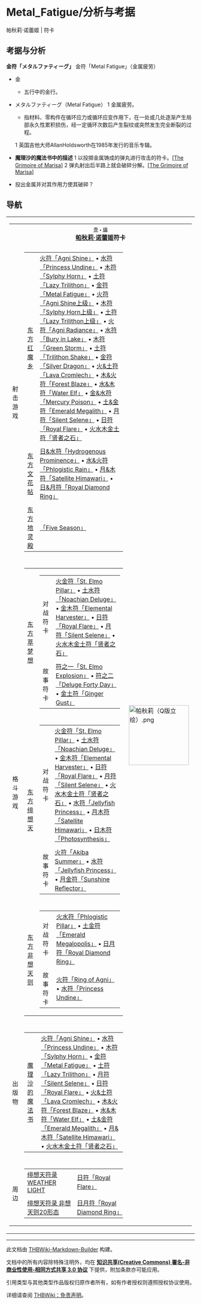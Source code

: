 # Metal_Fatigue/分析与考据

<!-- source html: G:\repos\THBWiki-Markdown-Builder\THBWikiMarkdown\Temp\main\0\07\ns0%3AMetal_Fatigue%2F%E5%88%86%E6%9E%90%E4%B8%8E%E8%80%83%E6%8D%AE.html -->

帕秋莉·诺蕾姬 | 符卡

## 考据与分析
  
 **金符「メタルファティーグ」**   金符「Metal Fatigue」（金属疲劳）
  

- 金
  - 五行中的金行。

- メタルファティーグ（Metal Fatigue）
  1 金属疲劳。

  - 指材料、零构件在循环应力或循环应变作用下，在一处或几处逐渐产生局部永久性累积损伤，经一定循环次数后产生裂纹或突然发生完全断裂的过程。

  1 英国吉他大师AllanHoldsworth在1985年发行的音乐专辑。

-  **魔理沙的魔法书中的描述** 
  1 以投掷金属铸成的弹丸进行攻击的符卡。[&#91;The Grimoire of Marisa&#93;](./The_Grimoire_of_Marisa.md)
  2 弹丸射出后半路上就会破碎分解。[&#91;The Grimoire of Marisa&#93;](./The_Grimoire_of_Marisa.md)

  - 投出金属并对其作用力使其破碎？



## 导航

<table><tbody><tr><td><table cellspacing="0" class="nowraplinks mw-collapsible mw-collapsed" style="width:100%;;;"><tbody><tr><th style=";" colspan="3" class="navbox-title"><div class="navbar"><div class="noprint plainlinksneverexpand" style="background-color:transparent; padding:0; font-weight:normal; font-size:80%; white-space:nowrap;"><a href="./模板-帕秋莉符卡导航.md" title="模板:帕秋莉符卡导航"><span style=";;border:none;" title="查看这个模板">查</span></a>&#160;<span style="font-size:80%;">•</span>&#160;<a href="/index.php?title=%E6%A8%A1%E6%9D%BF:%E5%B8%95%E7%A7%8B%E8%8E%89%E7%AC%A6%E5%8D%A1%E5%AF%BC%E8%88%AA&amp;action=edit"><span style=";;border:none;" title="您可以编辑这个模板。请在储存变更之前先预览">编</span></a></div></div><span><a href="./帕秋莉·诺蕾姬.md" title="帕秋莉·诺蕾姬">帕秋莉·诺蕾姬</a>符卡</span></th></tr><tr><td></td></tr><tr><td class="navbox-group" style=";;">射击游戏</td><td style=";;" class="navbox-list navbox-odd"><div></div><table cellspacing="0" class="nowraplinks navbox-subgroup" style="width:100%;;;;"><tbody><tr><td class="navbox-group" style=";;"><div><a href="./东方红魔乡.md" title="东方红魔乡">东方红魔乡</a></div></td><td style=";;" class="navbox-list navbox-odd"><div><a href="/%E7%81%AB%E7%AC%A6%E3%80%8CAgni_Shine%E3%80%8D" class="mw-redirect" title="火符「Agni Shine」">火符「Agni Shine」</a> &#8226; <a href="/%E6%B0%B4%E7%AC%A6%E3%80%8CPrincess_Undine%E3%80%8D" class="mw-redirect" title="水符「Princess Undine」">水符「Princess Undine」</a> &#8226; <a href="/%E6%9C%A8%E7%AC%A6%E3%80%8CSylphy_Horn%E3%80%8D" class="mw-redirect" title="木符「Sylphy Horn」">木符「Sylphy Horn」</a> &#8226; <a href="/%E5%9C%9F%E7%AC%A6%E3%80%8CLazy_Trilithon%E3%80%8D" class="mw-redirect" title="土符「Lazy Trilithon」">土符「Lazy Trilithon」</a> &#8226; <a href="/%E9%87%91%E7%AC%A6%E3%80%8CMetal_Fatigue%E3%80%8D" class="mw-redirect" title="金符「Metal Fatigue」">金符「Metal Fatigue」</a> &#8226; <a href="/%E7%81%AB%E7%AC%A6%E3%80%8CAgni_Shine%E4%B8%8A%E7%BA%A7%E3%80%8D" class="mw-redirect" title="火符「Agni Shine上级」">火符「Agni Shine上级」</a> &#8226; <a href="/%E6%9C%A8%E7%AC%A6%E3%80%8CSylphy_Horn%E4%B8%8A%E7%BA%A7%E3%80%8D" class="mw-redirect" title="木符「Sylphy Horn上级」">木符「Sylphy Horn上级」</a> &#8226; <a href="/%E5%9C%9F%E7%AC%A6%E3%80%8CLazy_Trilithon%E4%B8%8A%E7%BA%A7%E3%80%8D" class="mw-redirect" title="土符「Lazy Trilithon上级」">土符「Lazy Trilithon上级」</a> &#8226; <a href="/%E7%81%AB%E7%AC%A6%E3%80%8CAgni_Radiance%E3%80%8D" class="mw-redirect" title="火符「Agni Radiance」">火符「Agni Radiance」</a> &#8226; <a href="/%E6%B0%B4%E7%AC%A6%E3%80%8CBury_in_Lake%E3%80%8D" class="mw-redirect" title="水符「Bury in Lake」">水符「Bury in Lake」</a> &#8226; <a href="/%E6%9C%A8%E7%AC%A6%E3%80%8CGreen_Storm%E3%80%8D" class="mw-redirect" title="木符「Green Storm」">木符「Green Storm」</a> &#8226; <a href="/%E5%9C%9F%E7%AC%A6%E3%80%8CTrilithon_Shake%E3%80%8D" class="mw-redirect" title="土符「Trilithon Shake」">土符「Trilithon Shake」</a> &#8226; <a href="/%E9%87%91%E7%AC%A6%E3%80%8CSilver_Dragon%E3%80%8D" class="mw-redirect" title="金符「Silver Dragon」">金符「Silver Dragon」</a> &#8226; <a href="/%E7%81%AB%26%E5%9C%9F%E7%AC%A6%E3%80%8CLava_Cromlech%E3%80%8D" class="mw-redirect" title="火&amp;土符「Lava Cromlech」">火&amp;土符「Lava Cromlech」</a> &#8226; <a href="/%E6%9C%A8%26%E7%81%AB%E7%AC%A6%E3%80%8CForest_Blaze%E3%80%8D" class="mw-redirect" title="木&amp;火符「Forest Blaze」">木&amp;火符「Forest Blaze」</a> &#8226; <a href="/%E6%B0%B4%26%E6%9C%A8%E7%AC%A6%E3%80%8CWater_Elf%E3%80%8D" class="mw-redirect" title="水&amp;木符「Water Elf」">水&amp;木符「Water Elf」</a> &#8226; <a href="/%E9%87%91%26%E6%B0%B4%E7%AC%A6%E3%80%8CMercury_Poison%E3%80%8D" class="mw-redirect" title="金&amp;水符「Mercury Poison」">金&amp;水符「Mercury Poison」</a> &#8226; <a href="/%E5%9C%9F%26%E9%87%91%E7%AC%A6%E3%80%8CEmerald_Megalith%E3%80%8D" class="mw-redirect" title="土&amp;金符「Emerald Megalith」">土&amp;金符「Emerald Megalith」</a> &#8226; <a href="/%E6%9C%88%E7%AC%A6%E3%80%8CSilent_Selene%E3%80%8D" class="mw-redirect" title="月符「Silent Selene」">月符「Silent Selene」</a> &#8226; <a href="/%E6%97%A5%E7%AC%A6%E3%80%8CRoyal_Flare%E3%80%8D" class="mw-redirect" title="日符「Royal Flare」">日符「Royal Flare」</a> &#8226; <a href="/%E7%81%AB%E6%B0%B4%E6%9C%A8%E9%87%91%E5%9C%9F%E7%AC%A6%E3%80%8C%E8%B4%A4%E8%80%85%E4%B9%8B%E7%9F%B3%E3%80%8D" class="mw-redirect" title="火水木金土符「贤者之石」">火水木金土符「贤者之石」</a></div></td></tr><tr><td></td></tr><tr><td class="navbox-group" style=";;"><div><a href="./东方文花帖.md" title="东方文花帖">东方文花帖</a></div></td><td style=";;" class="navbox-list navbox-even"><div><a href="/%E6%97%A5%26%E6%B0%B4%E7%AC%A6%E3%80%8CHydrogenous_Prominence%E3%80%8D" class="mw-redirect" title="日&amp;水符「Hydrogenous Prominence」">日&amp;水符「Hydrogenous Prominence」</a> &#8226; <a href="/%E6%B0%B4%26%E7%81%AB%E7%AC%A6%E3%80%8CPhlogistic_Rain%E3%80%8D" class="mw-redirect" title="水&amp;火符「Phlogistic Rain」">水&amp;火符「Phlogistic Rain」</a> &#8226; <a href="/%E6%9C%88%26%E6%9C%A8%E7%AC%A6%E3%80%8CSatellite_Himawari%E3%80%8D" class="mw-redirect" title="月&amp;木符「Satellite Himawari」">月&amp;木符「Satellite Himawari」</a> &#8226; <a href="/%E6%97%A5%26%E6%9C%88%E7%AC%A6%E3%80%8CRoyal_Diamond_Ring%E3%80%8D" class="mw-redirect" title="日&amp;月符「Royal Diamond Ring」">日&amp;月符「Royal Diamond Ring」</a></div></td></tr><tr><td></td></tr><tr><td class="navbox-group" style=";;"><div><a href="./东方地灵殿.md" title="东方地灵殿">东方地灵殿</a></div></td><td style=";;" class="navbox-list navbox-odd"><div><a href="/%E3%80%8CFive_Season%E3%80%8D" class="mw-redirect" title="「Five Season」">「Five Season」</a></div></td></tr></tbody></table><div></div></td><td class="navbox-image" style="" rowspan="7"><a href="./文件-帕秋莉（Q版立绘）.png.md" class="image"><img alt="帕秋莉（Q版立绘）.png" src="https://upload.thwiki.cc/thumb/9/91/%E5%B8%95%E7%A7%8B%E8%8E%89%EF%BC%88Q%E7%89%88%E7%AB%8B%E7%BB%98%EF%BC%89.png/160px-%E5%B8%95%E7%A7%8B%E8%8E%89%EF%BC%88Q%E7%89%88%E7%AB%8B%E7%BB%98%EF%BC%89.png" decoding="async" loading="lazy" width="160" height="160" srcset="https://upload.thwiki.cc/thumb/9/91/%E5%B8%95%E7%A7%8B%E8%8E%89%EF%BC%88Q%E7%89%88%E7%AB%8B%E7%BB%98%EF%BC%89.png/240px-%E5%B8%95%E7%A7%8B%E8%8E%89%EF%BC%88Q%E7%89%88%E7%AB%8B%E7%BB%98%EF%BC%89.png 1.5x, https://upload.thwiki.cc/thumb/9/91/%E5%B8%95%E7%A7%8B%E8%8E%89%EF%BC%88Q%E7%89%88%E7%AB%8B%E7%BB%98%EF%BC%89.png/320px-%E5%B8%95%E7%A7%8B%E8%8E%89%EF%BC%88Q%E7%89%88%E7%AB%8B%E7%BB%98%EF%BC%89.png 2x" data-file-width="500" data-file-height="500"></a></td></tr><tr><td></td></tr><tr><td class="navbox-group" style=";;">格斗游戏</td><td style=";;" class="navbox-list navbox-even"><div></div><table cellspacing="0" class="nowraplinks navbox-subgroup" style="width:100%;;;;"><tbody><tr><td class="navbox-group" style=";;"><div><a href="./东方萃梦想.md" title="东方萃梦想">东方萃梦想</a></div></td><td style=";;" class="navbox-list navbox-odd"><div></div><table cellspacing="0" class="nowraplinks navbox-subgroup" style="width:100%;;;;"><tbody><tr><td class="navbox-group" style=";;"><div>对战符卡</div></td><td style=";;" class="navbox-list navbox-odd"><div><a href="/%E7%81%AB%E9%87%91%E7%AC%A6%E3%80%8CSt._Elmo_Pillar%E3%80%8D" class="mw-redirect" title="火金符「St. Elmo Pillar」">火金符「St. Elmo Pillar」</a> &#8226; <a href="/%E5%9C%9F%E6%B0%B4%E7%AC%A6%E3%80%8CNoachian_Deluge%E3%80%8D" class="mw-redirect" title="土水符「Noachian Deluge」">土水符「Noachian Deluge」</a> &#8226; <a href="/%E9%87%91%E6%9C%A8%E7%AC%A6%E3%80%8CElemental_Harvester%E3%80%8D" class="mw-redirect" title="金木符「Elemental Harvester」">金木符「Elemental Harvester」</a> &#8226; <a href="/%E6%97%A5%E7%AC%A6%E3%80%8CRoyal_Flare%E3%80%8D" class="mw-redirect" title="日符「Royal Flare」">日符「Royal Flare」</a> &#8226; <a href="/%E6%9C%88%E7%AC%A6%E3%80%8CSilent_Selene%E3%80%8D" class="mw-redirect" title="月符「Silent Selene」">月符「Silent Selene」</a> &#8226; <a href="/%E7%81%AB%E6%B0%B4%E6%9C%A8%E9%87%91%E5%9C%9F%E7%AC%A6%E3%80%8C%E8%B4%A4%E8%80%85%E4%B9%8B%E7%9F%B3%E3%80%8D" class="mw-redirect" title="火水木金土符「贤者之石」">火水木金土符「贤者之石」</a></div></td></tr><tr><td></td></tr><tr><td class="navbox-group" style=";;"><div>故事符卡</div></td><td style=";;" class="navbox-list navbox-even"><div><a href="/%E7%AC%A6%E4%B9%8B%E4%B8%80%E3%80%8CSt._Elmo_Explosion%E3%80%8D" class="mw-redirect" title="符之一「St. Elmo Explosion」">符之一「St. Elmo Explosion」</a> &#8226; <a href="/%E7%AC%A6%E4%B9%8B%E4%BA%8C%E3%80%8CDeluge_Forty_Day%E3%80%8D" class="mw-redirect" title="符之二「Deluge Forty Day」">符之二「Deluge Forty Day」</a> &#8226; <a href="/%E9%87%91%E5%9C%9F%E7%AC%A6%E3%80%8CGinger_Gust%E3%80%8D" class="mw-redirect" title="金土符「Ginger Gust」">金土符「Ginger Gust」</a></div></td></tr></tbody></table><div></div></td></tr><tr><td></td></tr><tr><td class="navbox-group" style=";;"><div><a href="./东方绯想天.md" title="东方绯想天">东方绯想天</a></div></td><td style=";;" class="navbox-list navbox-even"><div></div><table cellspacing="0" class="nowraplinks navbox-subgroup" style="width:100%;;;;"><tbody><tr><td class="navbox-group" style=";;"><div>对战符卡</div></td><td style=";;" class="navbox-list navbox-odd"><div><a href="/%E7%81%AB%E9%87%91%E7%AC%A6%E3%80%8CSt._Elmo_Pillar%E3%80%8D" class="mw-redirect" title="火金符「St. Elmo Pillar」">火金符「St. Elmo Pillar」</a> &#8226; <a href="/%E5%9C%9F%E6%B0%B4%E7%AC%A6%E3%80%8CNoachian_Deluge%E3%80%8D" class="mw-redirect" title="土水符「Noachian Deluge」">土水符「Noachian Deluge」</a> &#8226; <a href="/%E9%87%91%E6%9C%A8%E7%AC%A6%E3%80%8CElemental_Harvester%E3%80%8D" class="mw-redirect" title="金木符「Elemental Harvester」">金木符「Elemental Harvester」</a> &#8226; <a href="/%E6%97%A5%E7%AC%A6%E3%80%8CRoyal_Flare%E3%80%8D" class="mw-redirect" title="日符「Royal Flare」">日符「Royal Flare」</a> &#8226; <a href="/%E6%9C%88%E7%AC%A6%E3%80%8CSilent_Selene%E3%80%8D" class="mw-redirect" title="月符「Silent Selene」">月符「Silent Selene」</a> &#8226; <a href="/%E7%81%AB%E6%B0%B4%E6%9C%A8%E9%87%91%E5%9C%9F%E7%AC%A6%E3%80%8C%E8%B4%A4%E8%80%85%E4%B9%8B%E7%9F%B3%E3%80%8D" class="mw-redirect" title="火水木金土符「贤者之石」">火水木金土符「贤者之石」</a> &#8226; <a href="/%E6%B0%B4%E7%AC%A6%E3%80%8CJellyfish_Princess%E3%80%8D" class="mw-redirect" title="水符「Jellyfish Princess」">水符「Jellyfish Princess」</a> &#8226; <a href="/%E6%9C%88%E6%9C%A8%E7%AC%A6%E3%80%8CSatellite_Himawari%E3%80%8D" class="mw-redirect" title="月木符「Satellite Himawari」">月木符「Satellite Himawari」</a> &#8226; <a href="/%E6%97%A5%E6%9C%A8%E7%AC%A6%E3%80%8CPhotosynthesis%E3%80%8D" class="mw-redirect" title="日木符「Photosynthesis」">日木符「Photosynthesis」</a></div></td></tr><tr><td></td></tr><tr><td class="navbox-group" style=";;"><div>故事符卡</div></td><td style=";;" class="navbox-list navbox-even"><div><a href="/%E7%81%AB%E7%AC%A6%E3%80%8CAkiba_Summer%E3%80%8D" class="mw-redirect" title="火符「Akiba Summer」">火符「Akiba Summer」</a> &#8226; <a href="/%E6%B0%B4%E7%AC%A6%E3%80%8CJellyfish_Princess%E3%80%8D" class="mw-redirect" title="水符「Jellyfish Princess」">水符「Jellyfish Princess」</a> &#8226; <a href="/%E6%9C%88%E9%87%91%E7%AC%A6%E3%80%8CSunshine_Reflector%E3%80%8D" class="mw-redirect" title="月金符「Sunshine Reflector」">月金符「Sunshine Reflector」</a></div></td></tr></tbody></table><div></div></td></tr><tr><td></td></tr><tr><td class="navbox-group" style=";;"><div><a href="./东方非想天则.md" title="东方非想天则">东方非想天则</a></div></td><td style=";;" class="navbox-list navbox-odd"><div></div><table cellspacing="0" class="nowraplinks navbox-subgroup" style="width:100%;;;;"><tbody><tr><td class="navbox-group" style=";;"><div>对战符卡</div></td><td style=";;" class="navbox-list navbox-odd"><div><a href="/%E7%81%AB%E6%B0%B4%E7%AC%A6%E3%80%8CPhlogistic_Pillar%E3%80%8D" class="mw-redirect" title="火水符「Phlogistic Pillar」">火水符「Phlogistic Pillar」</a> &#8226; <a href="/%E5%9C%9F%E9%87%91%E7%AC%A6%E3%80%8CEmerald_Megalopolis%E3%80%8D" class="mw-redirect" title="土金符「Emerald Megalopolis」">土金符「Emerald Megalopolis」</a> &#8226; <a href="/%E6%97%A5%E6%9C%88%E7%AC%A6%E3%80%8CRoyal_Diamond_Ring%E3%80%8D" class="mw-redirect" title="日月符「Royal Diamond Ring」">日月符「Royal Diamond Ring」</a></div></td></tr><tr><td></td></tr><tr><td class="navbox-group" style=";;"><div>故事符卡</div></td><td style=";;" class="navbox-list navbox-even"><div><a href="/%E7%81%AB%E7%AC%A6%E3%80%8CRing_of_Agni%E3%80%8D" class="mw-redirect" title="火符「Ring of Agni」">火符「Ring of Agni」</a> &#8226; <a href="/%E6%B0%B4%E7%AC%A6%E3%80%8CPrincess_Undine%E3%80%8D" class="mw-redirect" title="水符「Princess Undine」">水符「Princess Undine」</a></div></td></tr></tbody></table><div></div></td></tr></tbody></table><div></div></td></tr><tr><td></td></tr><tr><td class="navbox-group" style=";;">出版物</td><td style=";;" class="navbox-list navbox-odd"><div></div><table cellspacing="0" class="nowraplinks navbox-subgroup" style="width:100%;;;;"><tbody><tr><td class="navbox-group" style=";;"><div><a href="/%E9%AD%94%E7%90%86%E6%B2%99%E7%9A%84%E9%AD%94%E6%B3%95%E4%B9%A6" class="mw-redirect" title="魔理沙的魔法书">魔理沙的魔法书</a></div></td><td style=";;" class="navbox-list navbox-odd"><div><a href="/%E7%81%AB%E7%AC%A6%E3%80%8CAgni_Shine%E3%80%8D" class="mw-redirect" title="火符「Agni Shine」">火符「Agni Shine」</a> &#8226; <a href="/%E6%B0%B4%E7%AC%A6%E3%80%8CPrincess_Undine%E3%80%8D" class="mw-redirect" title="水符「Princess Undine」">水符「Princess Undine」</a> &#8226; <a href="/%E6%9C%A8%E7%AC%A6%E3%80%8CSylphy_Horn%E3%80%8D" class="mw-redirect" title="木符「Sylphy Horn」">木符「Sylphy Horn」</a> &#8226; <a href="/%E9%87%91%E7%AC%A6%E3%80%8CMetal_Fatigue%E3%80%8D" class="mw-redirect" title="金符「Metal Fatigue」">金符「Metal Fatigue」</a> &#8226; <a href="/%E5%9C%9F%E7%AC%A6%E3%80%8CLazy_Trilithon%E3%80%8D" class="mw-redirect" title="土符「Lazy Trilithon」">土符「Lazy Trilithon」</a> &#8226; <a href="/%E6%9C%88%E7%AC%A6%E3%80%8CSilent_Selene%E3%80%8D" class="mw-redirect" title="月符「Silent Selene」">月符「Silent Selene」</a> &#8226; <a href="/%E6%97%A5%E7%AC%A6%E3%80%8CRoyal_Flare%E3%80%8D" class="mw-redirect" title="日符「Royal Flare」">日符「Royal Flare」</a> &#8226; <a href="/%E7%81%AB%26%E5%9C%9F%E7%AC%A6%E3%80%8CLava_Cromlech%E3%80%8D" class="mw-redirect" title="火&amp;土符「Lava Cromlech」">火&amp;土符「Lava Cromlech」</a> &#8226; <a href="/%E6%9C%A8%26%E7%81%AB%E7%AC%A6%E3%80%8CForest_Blaze%E3%80%8D" class="mw-redirect" title="木&amp;火符「Forest Blaze」">木&amp;火符「Forest Blaze」</a> &#8226; <a href="/%E6%B0%B4%26%E6%9C%A8%E7%AC%A6%E3%80%8CWater_Elf%E3%80%8D" class="mw-redirect" title="水&amp;木符「Water Elf」">水&amp;木符「Water Elf」</a> &#8226; <a href="/%E5%9C%9F%26%E9%87%91%E7%AC%A6%E3%80%8CEmerald_Megalith%E3%80%8D" class="mw-redirect" title="土&amp;金符「Emerald Megalith」">土&amp;金符「Emerald Megalith」</a> &#8226; <a href="/%E6%9C%88%26%E6%9C%A8%E7%AC%A6%E3%80%8CSatellite_Himawari%E3%80%8D" class="mw-redirect" title="月&amp;木符「Satellite Himawari」">月&amp;木符「Satellite Himawari」</a> &#8226; <a href="/%E7%81%AB%E6%B0%B4%E6%9C%A8%E9%87%91%E5%9C%9F%E7%AC%A6%E3%80%8C%E8%B4%A4%E8%80%85%E4%B9%8B%E7%9F%B3%E3%80%8D" class="mw-redirect" title="火水木金土符「贤者之石」">火水木金土符「贤者之石」</a></div></td></tr></tbody></table><div></div></td></tr><tr><td></td></tr><tr><td class="navbox-group" style=";;">周边</td><td style=";;" class="navbox-list navbox-even"><div></div><table cellspacing="0" class="nowraplinks navbox-subgroup" style="width:100%;;;;"><tbody><tr><td class="navbox-group" style=";;"><div><a href="./绯想天符录_WEATHER_LIGHT.md" title="绯想天符录 WEATHER LIGHT">绯想天符录 WEATHER LIGHT</a></div></td><td style=";;" class="navbox-list navbox-odd"><div><a href="/%E6%97%A5%E7%AC%A6%E3%80%8CRoyal_Flare%E3%80%8D" class="mw-redirect" title="日符「Royal Flare」">日符「Royal Flare」</a></div></td></tr><tr><td></td></tr><tr><td class="navbox-group" style=";;"><div><a href="./绯想天符录_非想天则20形态.md" title="绯想天符录 非想天则20形态">绯想天符录 非想天则20形态</a></div></td><td style=";;" class="navbox-list navbox-even"><div><a href="/%E6%97%A5%E6%9C%88%E7%AC%A6%E3%80%8CRoyal_Diamond_Ring%E3%80%8D" class="mw-redirect" title="日月符「Royal Diamond Ring」">日月符「Royal Diamond Ring」</a></div></td></tr></tbody></table><div></div></td></tr></tbody></table></td></tr></tbody></table>






---

此文档由 [THBWiki-Markdown-Builder](https://github.com/Delsin-Yu/THBWiki-Markdown-Builder) 构建。

文档中的所有内容除特殊注明外，均在 [**知识共享(Creative Commons) 署名-非商业性使用-相同方式共享 3.0 协议**](https://creativecommons.org/licenses/by-sa/3.0/deed.zh-hans) 下提供，附加条款亦可能应用。

引用类型与其他类型作品版权归原作者所有，如有作者授权则遵照授权协议使用。

详细请查阅 [THBWiki：免责声明](https://thbwiki.cc/THBWiki:%E5%85%8D%E8%B4%A3%E5%A3%B0%E6%98%8E)。

